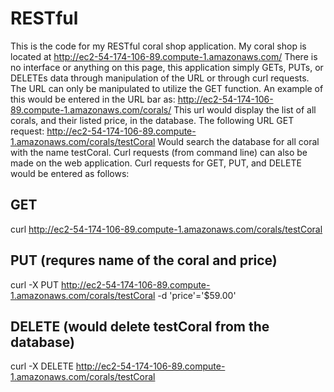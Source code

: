 # RESTful
This is the code for my RESTful coral shop application. My coral shop is located at http://ec2-54-174-106-89.compute-1.amazonaws.com/
There is no interface or anything on this page, this application simply GETs, PUTs, or DELETEs data through manipulation of the URL or through curl requests. The URL can only be manipulated to utilize the GET function. An example of this would be entered in the URL bar as: 
http://ec2-54-174-106-89.compute-1.amazonaws.com/corals/
This url would display the list of all corals, and their listed price, in the database. The following URL GET request:
http://ec2-54-174-106-89.compute-1.amazonaws.com/corals/testCoral
Would search the database for all coral with the name testCoral.
Curl requests (from command line) can also be made on the web application. Curl requests for GET, PUT, and DELETE would be entered as follows:

 GET
------
curl http://ec2-54-174-106-89.compute-1.amazonaws.com/corals/testCoral

 PUT (requres name of the coral and price)
------
curl -X PUT http://ec2-54-174-106-89.compute-1.amazonaws.com/corals/testCoral -d 'price'='$59.00'

 DELETE (would delete testCoral from the database)
--------
curl -X DELETE http://ec2-54-174-106-89.compute-1.amazonaws.com/corals/testCoral
